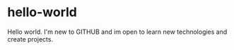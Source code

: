 # hello-world
Hello world. I'm new to GITHUB and im open to learn new technologies and create projects.
